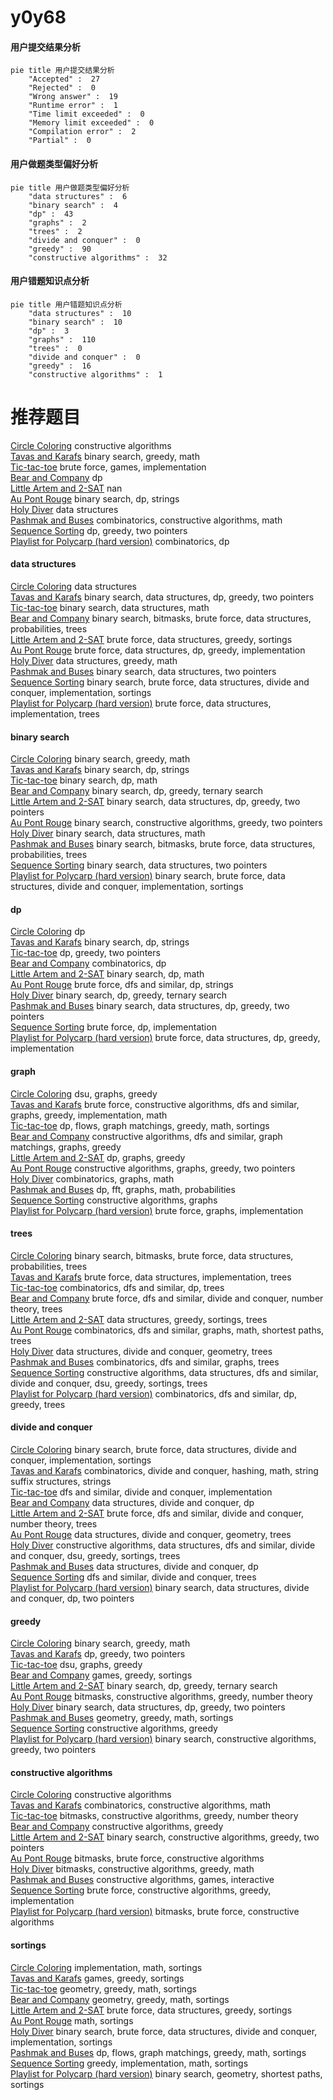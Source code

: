 # y0y68
<!-- tabs:start -->
#### **用户提交结果分析**

```mermaid
pie title 用户提交结果分析
    "Accepted" :  27
    "Rejected" :  0
    "Wrong answer" :  19
    "Runtime error" :  1
    "Time limit exceeded" :  0
    "Memory limit exceeded" :  0
    "Compilation error" :  2
    "Partial" :  0
```
#### **用户做题类型偏好分析**

```mermaid
pie title 用户做题类型偏好分析
    "data structures" :  6
    "binary search" :  4
    "dp" :  43
    "graphs" :  2
    "trees" :  2
    "divide and conquer" :  0
    "greedy" :  90
    "constructive algorithms" :  32
```
#### **用户错题知识点分析**

```mermaid
pie title 用户错题知识点分析
    "data structures" :  10
    "binary search" :  10
    "dp" :  3
    "graphs" :  110
    "trees" :  0
    "divide and conquer" :  0
    "greedy" :  16
    "constructive algorithms" :  1
```
<!-- tabs:end -->
# 推荐题目
[Circle Coloring](http://codeforces.com/problemset/problem/1408/A)		constructive algorithms		  
[Tavas and Karafs](http://codeforces.com/problemset/problem/535/C)		binary search,
                        greedy,
                        math		  
[Tic-tac-toe](http://codeforces.com/problemset/problem/3/C)		brute force,
                        games,
                        implementation		  
[Bear and Company](https://codeforces.com/contest/791/problem/E)		dp		  
[Little Artem and 2-SAT](http://codeforces.com/problemset/problem/641/F)		nan		  
[Au Pont Rouge](https://codeforces.com/contest/1315/problem/F)		binary search,
                        dp,
                        strings		  
[Holy Diver](http://codeforces.com/problemset/problem/1148/H)		data structures		  
[Pashmak and Buses](http://codeforces.com/problemset/problem/459/C)		combinatorics,
                        constructive algorithms,
                        math		  
[Sequence Sorting](https://codeforces.com/contest/1241/problem/D)		dp,
                        greedy,
                        two pointers		  
[Playlist for Polycarp (hard version)](http://codeforces.com/problemset/problem/1185/G2)		combinatorics,
                        dp		  
<!-- tabs:start -->
#### **data structures**
[Circle Coloring](http://codeforces.com/problemset/problem/1148/H)		data structures		  
[Tavas and Karafs](http://codeforces.com/problemset/problem/1492/C)		binary search,
                        data structures,
                        dp,
                        greedy,
                        two pointers		  
[Tic-tac-toe](http://codeforces.com/problemset/problem/1490/G)		binary search,
                        data structures,
                        math		  
[Bear and Company](http://codeforces.com/problemset/problem/1479/D)		binary search,
                        bitmasks,
                        brute force,
                        data structures,
                        probabilities,
                        trees		  
[Little Artem and 2-SAT](http://codeforces.com/problemset/problem/1497/A)		brute force,
                        data structures,
                        greedy,
                        sortings		  
[Au Pont Rouge](http://codeforces.com/problemset/problem/1491/C)		brute force,
                        data structures,
                        dp,
                        greedy,
                        implementation		  
[Holy Diver](http://codeforces.com/problemset/problem/1492/B)		data structures,
                        greedy,
                        math		  
[Pashmak and Buses](http://codeforces.com/problemset/problem/1436/E)		binary search,
                        data structures,
                        two pointers		  
[Sequence Sorting](http://codeforces.com/problemset/problem/1461/D)		binary search,
                        brute force,
                        data structures,
                        divide and conquer,
                        implementation,
                        sortings		  
[Playlist for Polycarp (hard version)](http://codeforces.com/problemset/problem/1511/C)		brute force,
                        data structures,
                        implementation,
                        trees		  
#### **binary search**
[Circle Coloring](http://codeforces.com/problemset/problem/535/C)		binary search,
                        greedy,
                        math		  
[Tavas and Karafs](https://codeforces.com/contest/1315/problem/F)		binary search,
                        dp,
                        strings		  
[Tic-tac-toe](http://codeforces.com/problemset/problem/883/D)		binary search,
                        dp,
                        math		  
[Bear and Company](http://codeforces.com/problemset/problem/808/E)		binary search,
                        dp,
                        greedy,
                        ternary search		  
[Little Artem and 2-SAT](http://codeforces.com/problemset/problem/1492/C)		binary search,
                        data structures,
                        dp,
                        greedy,
                        two pointers		  
[Au Pont Rouge](http://codeforces.com/problemset/problem/1463/D)		binary search,
                        constructive algorithms,
                        greedy,
                        two pointers		  
[Holy Diver](http://codeforces.com/problemset/problem/1490/G)		binary search,
                        data structures,
                        math		  
[Pashmak and Buses](http://codeforces.com/problemset/problem/1479/D)		binary search,
                        bitmasks,
                        brute force,
                        data structures,
                        probabilities,
                        trees		  
[Sequence Sorting](http://codeforces.com/problemset/problem/1436/E)		binary search,
                        data structures,
                        two pointers		  
[Playlist for Polycarp (hard version)](http://codeforces.com/problemset/problem/1461/D)		binary search,
                        brute force,
                        data structures,
                        divide and conquer,
                        implementation,
                        sortings		  
#### **dp**
[Circle Coloring](https://codeforces.com/contest/791/problem/E)		dp		  
[Tavas and Karafs](https://codeforces.com/contest/1315/problem/F)		binary search,
                        dp,
                        strings		  
[Tic-tac-toe](https://codeforces.com/contest/1241/problem/D)		dp,
                        greedy,
                        two pointers		  
[Bear and Company](http://codeforces.com/problemset/problem/1185/G2)		combinatorics,
                        dp		  
[Little Artem and 2-SAT](http://codeforces.com/problemset/problem/883/D)		binary search,
                        dp,
                        math		  
[Au Pont Rouge](http://codeforces.com/problemset/problem/653/B)		brute force,
                        dfs and similar,
                        dp,
                        strings		  
[Holy Diver](http://codeforces.com/problemset/problem/808/E)		binary search,
                        dp,
                        greedy,
                        ternary search		  
[Pashmak and Buses](http://codeforces.com/problemset/problem/1492/C)		binary search,
                        data structures,
                        dp,
                        greedy,
                        two pointers		  
[Sequence Sorting](https://codeforces.com/contest/1457/problem/C)		brute force,
                        dp,
                        implementation		  
[Playlist for Polycarp (hard version)](http://codeforces.com/problemset/problem/1491/C)		brute force,
                        data structures,
                        dp,
                        greedy,
                        implementation		  
#### **graph**
[Circle Coloring](https://codeforces.com/contest/1489/problem/G)		dsu,
                        graphs,
                        greedy		  
[Tavas and Karafs](http://codeforces.com/problemset/problem/1487/C)		brute force,
                        constructive algorithms,
                        dfs and similar,
                        graphs,
                        greedy,
                        implementation,
                        math		  
[Tic-tac-toe](http://codeforces.com/problemset/problem/1437/C)		dp,
                        flows,
                        graph matchings,
                        greedy,
                        math,
                        sortings		  
[Bear and Company](http://codeforces.com/problemset/problem/1470/D)		constructive algorithms,
                        dfs and similar,
                        graph matchings,
                        graphs,
                        greedy		  
[Little Artem and 2-SAT](http://codeforces.com/problemset/problem/1476/C)		dp,
                        graphs,
                        greedy		  
[Au Pont Rouge](http://codeforces.com/problemset/problem/1304/D)		constructive algorithms,
                        graphs,
                        greedy,
                        two pointers		  
[Holy Diver](http://codeforces.com/problemset/problem/1475/C)		combinatorics,
                        graphs,
                        math		  
[Pashmak and Buses](http://codeforces.com/problemset/problem/553/E)		dp,
                        fft,
                        graphs,
                        math,
                        probabilities		  
[Sequence Sorting](http://codeforces.com/problemset/problem/1495/C)		constructive algorithms,
                        graphs		  
[Playlist for Polycarp (hard version)](http://codeforces.com/problemset/problem/1510/K)		brute force,
                        graphs,
                        implementation		  
#### **trees**
[Circle Coloring](http://codeforces.com/problemset/problem/1479/D)		binary search,
                        bitmasks,
                        brute force,
                        data structures,
                        probabilities,
                        trees		  
[Tavas and Karafs](http://codeforces.com/problemset/problem/1511/C)		brute force,
                        data structures,
                        implementation,
                        trees		  
[Tic-tac-toe](http://codeforces.com/problemset/problem/1499/F)		combinatorics,
                        dfs and similar,
                        dp,
                        trees		  
[Bear and Company](http://codeforces.com/problemset/problem/1491/E)		brute force,
                        dfs and similar,
                        divide and conquer,
                        number theory,
                        trees		  
[Little Artem and 2-SAT](http://codeforces.com/problemset/problem/1466/D)		data structures,
                        greedy,
                        sortings,
                        trees		  
[Au Pont Rouge](http://codeforces.com/problemset/problem/1495/D)		combinatorics,
                        dfs and similar,
                        graphs,
                        math,
                        shortest paths,
                        trees		  
[Holy Diver](http://codeforces.com/problemset/problem/1303/G)		data structures,
                        divide and conquer,
                        geometry,
                        trees		  
[Pashmak and Buses](http://codeforces.com/problemset/problem/1454/E)		combinatorics,
                        dfs and similar,
                        graphs,
                        trees		  
[Sequence Sorting](http://codeforces.com/problemset/problem/1494/D)		constructive algorithms,
                        data structures,
                        dfs and similar,
                        divide and conquer,
                        dsu,
                        greedy,
                        sortings,
                        trees		  
[Playlist for Polycarp (hard version)](http://codeforces.com/problemset/problem/1292/C)		combinatorics,
                        dfs and similar,
                        dp,
                        greedy,
                        trees		  
#### **divide and conquer**
[Circle Coloring](http://codeforces.com/problemset/problem/1461/D)		binary search,
                        brute force,
                        data structures,
                        divide and conquer,
                        implementation,
                        sortings		  
[Tavas and Karafs](http://codeforces.com/problemset/problem/1466/G)		combinatorics,
                        divide and conquer,
                        hashing,
                        math,
                        string suffix structures,
                        strings		  
[Tic-tac-toe](http://codeforces.com/problemset/problem/1490/D)		dfs and similar,
                        divide and conquer,
                        implementation		  
[Bear and Company](https://codeforces.com/contest/1483/problem/C)		data structures,
                        divide and conquer,
                        dp		  
[Little Artem and 2-SAT](http://codeforces.com/problemset/problem/1491/E)		brute force,
                        dfs and similar,
                        divide and conquer,
                        number theory,
                        trees		  
[Au Pont Rouge](http://codeforces.com/problemset/problem/1303/G)		data structures,
                        divide and conquer,
                        geometry,
                        trees		  
[Holy Diver](http://codeforces.com/problemset/problem/1494/D)		constructive algorithms,
                        data structures,
                        dfs and similar,
                        divide and conquer,
                        dsu,
                        greedy,
                        sortings,
                        trees		  
[Pashmak and Buses](http://codeforces.com/problemset/problem/1482/E)		data structures,
                        divide and conquer,
                        dp		  
[Sequence Sorting](http://codeforces.com/problemset/problem/566/C)		dfs and similar,
                        divide and conquer,
                        trees		  
[Playlist for Polycarp (hard version)](http://codeforces.com/problemset/problem/1428/F)		binary search,
                        data structures,
                        divide and conquer,
                        dp,
                        two pointers		  
#### **greedy**
[Circle Coloring](http://codeforces.com/problemset/problem/535/C)		binary search,
                        greedy,
                        math		  
[Tavas and Karafs](https://codeforces.com/contest/1241/problem/D)		dp,
                        greedy,
                        two pointers		  
[Tic-tac-toe](https://codeforces.com/contest/1489/problem/G)		dsu,
                        graphs,
                        greedy		  
[Bear and Company](http://codeforces.com/problemset/problem/794/C)		games,
                        greedy,
                        sortings		  
[Little Artem and 2-SAT](http://codeforces.com/problemset/problem/808/E)		binary search,
                        dp,
                        greedy,
                        ternary search		  
[Au Pont Rouge](http://codeforces.com/problemset/problem/1325/D)		bitmasks,
                        constructive algorithms,
                        greedy,
                        number theory		  
[Holy Diver](http://codeforces.com/problemset/problem/1492/C)		binary search,
                        data structures,
                        dp,
                        greedy,
                        two pointers		  
[Pashmak and Buses](https://codeforces.com/contest/1496/problem/C)		geometry,
                        greedy,
                        math,
                        sortings		  
[Sequence Sorting](http://codeforces.com/problemset/problem/1493/A)		constructive algorithms,
                        greedy		  
[Playlist for Polycarp (hard version)](http://codeforces.com/problemset/problem/1463/D)		binary search,
                        constructive algorithms,
                        greedy,
                        two pointers		  
#### **constructive algorithms**
[Circle Coloring](http://codeforces.com/problemset/problem/1408/A)		constructive algorithms		  
[Tavas and Karafs](http://codeforces.com/problemset/problem/459/C)		combinatorics,
                        constructive algorithms,
                        math		  
[Tic-tac-toe](http://codeforces.com/problemset/problem/1325/D)		bitmasks,
                        constructive algorithms,
                        greedy,
                        number theory		  
[Bear and Company](http://codeforces.com/problemset/problem/1493/A)		constructive algorithms,
                        greedy		  
[Little Artem and 2-SAT](http://codeforces.com/problemset/problem/1463/D)		binary search,
                        constructive algorithms,
                        greedy,
                        two pointers		  
[Au Pont Rouge](https://codeforces.com/contest/1456/problem/B)		bitmasks,
                        brute force,
                        constructive algorithms		  
[Holy Diver](http://codeforces.com/problemset/problem/1492/D)		bitmasks,
                        constructive algorithms,
                        greedy,
                        math		  
[Pashmak and Buses](https://codeforces.com/contest/1504/problem/D)		constructive algorithms,
                        games,
                        interactive		  
[Sequence Sorting](https://codeforces.com/contest/1483/problem/A)		brute force,
                        constructive algorithms,
                        greedy,
                        implementation		  
[Playlist for Polycarp (hard version)](https://codeforces.com/contest/1457/problem/D)		bitmasks,
                        brute force,
                        constructive algorithms		  
#### **sortings**
[Circle Coloring](http://codeforces.com/problemset/problem/809/A)		implementation,
                        math,
                        sortings		  
[Tavas and Karafs](http://codeforces.com/problemset/problem/794/C)		games,
                        greedy,
                        sortings		  
[Tic-tac-toe](https://codeforces.com/contest/1496/problem/C)		geometry,
                        greedy,
                        math,
                        sortings		  
[Bear and Company](http://codeforces.com/problemset/problem/1495/A)		geometry,
                        greedy,
                        math,
                        sortings		  
[Little Artem and 2-SAT](http://codeforces.com/problemset/problem/1497/A)		brute force,
                        data structures,
                        greedy,
                        sortings		  
[Au Pont Rouge](http://codeforces.com/problemset/problem/1427/A)		math,
                        sortings		  
[Holy Diver](http://codeforces.com/problemset/problem/1461/D)		binary search,
                        brute force,
                        data structures,
                        divide and conquer,
                        implementation,
                        sortings		  
[Pashmak and Buses](http://codeforces.com/problemset/problem/1437/C)		dp,
                        flows,
                        graph matchings,
                        greedy,
                        math,
                        sortings		  
[Sequence Sorting](http://codeforces.com/problemset/problem/1473/A)		greedy,
                        implementation,
                        math,
                        sortings		  
[Playlist for Polycarp (hard version)](http://codeforces.com/problemset/problem/1486/B)		binary search,
                        geometry,
                        shortest paths,
                        sortings		  
<!-- tabs:end -->
